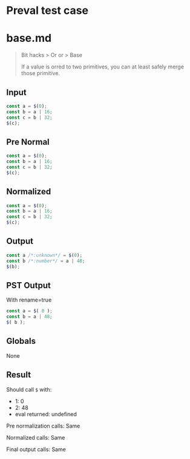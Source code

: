 # Preval test case

# base.md

> Bit hacks > Or or > Base
>
> If a value is orred to two primitives, you can at least safely merge those primitive.

## Input

`````js filename=intro
const a = $(0);
const b = a | 16;
const c = b | 32;
$(c);
`````

## Pre Normal


`````js filename=intro
const a = $(0);
const b = a | 16;
const c = b | 32;
$(c);
`````

## Normalized


`````js filename=intro
const a = $(0);
const b = a | 16;
const c = b | 32;
$(c);
`````

## Output


`````js filename=intro
const a /*:unknown*/ = $(0);
const b /*:number*/ = a | 48;
$(b);
`````

## PST Output

With rename=true

`````js filename=intro
const a = $( 0 );
const b = a | 48;
$( b );
`````

## Globals

None

## Result

Should call `$` with:
 - 1: 0
 - 2: 48
 - eval returned: undefined

Pre normalization calls: Same

Normalized calls: Same

Final output calls: Same
